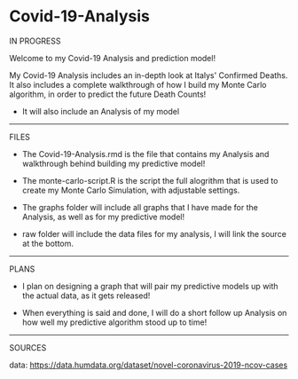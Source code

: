 # Covid-19-Analysis
IN PROGRESS

Welcome to my Covid-19 Analysis and prediction model!

My Covid-19 Analysis includes an in-depth look at Italys' Confirmed Deaths. It also includes a complete walkthrough of how I build my Monte Carlo algorithm, in order to predict the future Death Counts! 
* It will also include an Analysis of my model
*******
FILES

* The Covid-19-Analysis.rmd is the file that contains my Analysis and walkthrough behind building my predictive model!

* The monte-carlo-script.R is the script the full alogrithm that is used to create my Monte Carlo Simulation, with adjustable settings.

* The graphs folder will include all graphs that I have made for the Analysis, as well as for my predictive model!   

* raw folder will include the data files for my analysis, I will link the source at the bottom.

******* 
PLANS

* I plan on designing a graph that will pair my predictive models up with the actual data, as it gets released!

* When everything is said and done, I will do a short follow up Analysis on how well my predictive algorithm stood up to time!
*******
SOURCES

data: https://data.humdata.org/dataset/novel-coronavirus-2019-ncov-cases
